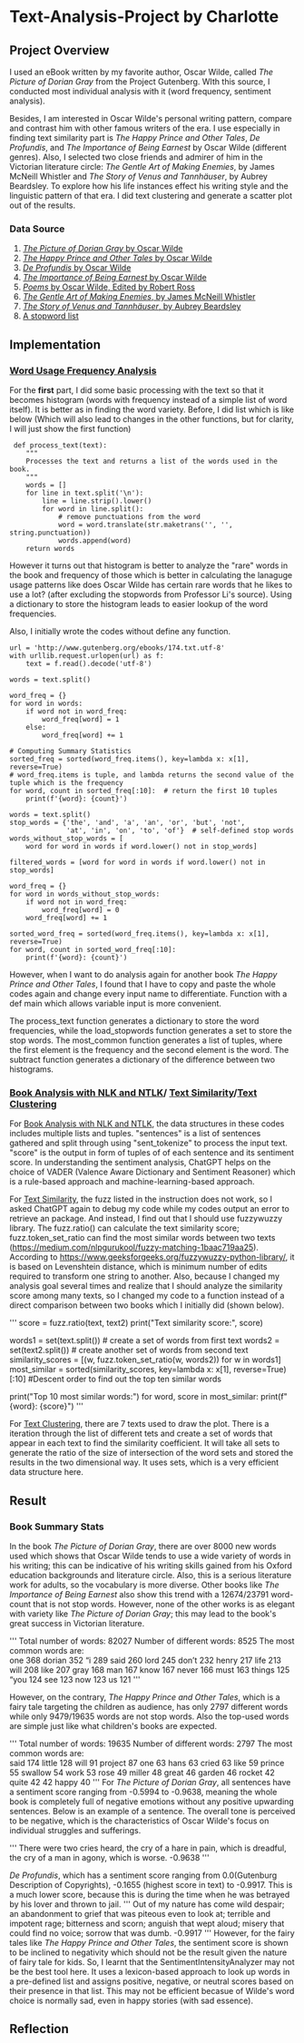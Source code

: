 # **Text-Analysis-Project by Charlotte**

## **Project Overview**
 I used an eBook written by my favorite author, Oscar Wilde, called *The Picture of Dorian Gray* from the Project Gutenberg. WIth this source, I conducted most individual analysis with it (word frequency, sentiment analysis). 

 Besides, I am interested in Oscar Wilde's personal writing pattern, compare and contrast him with other famous writers of the era. I use especially in finding text similarity part is *The Happy Prince and Other Tales*, *De Profundis*, and *The Importance of Being Earnest* by Oscar Wilde (different genres). Also, I selected two close friends and admirer of him in the Victorian literature circle: *The Gentle Art of Making Enemies*, by James McNeill Whistler and *The Story of Venus and Tannhäuser*, by Aubrey Beardsley. To explore how his life instances effect his writing style and the linguistic pattern of that era. I did text clustering and generate a scatter plot out of the results. 
 
 
 ### **Data Source**
 1. [*The Picture of Dorian Gray* by Oscar Wilde](http://www.gutenberg.org/ebooks/174.txt.utf-8)
 2. [*The Happy Prince and Other Tales* by Oscar Wilde](https://www.gutenberg.org/cache/epub/30120/pg30120.txt)
 3. [*De Profundis* by Oscar Wilde](https://www.gutenberg.org/cache/epub/921/pg921.txt)
 4. [*The Importance of Being Earnest* by Oscar Wilde](https://www.gutenberg.org/files/844/844-0.txt)
 5. [*Poems* by Oscar Wilde, Edited by Robert Ross](https://www.gutenberg.org/files/1057/1057-0.txt)
 6. [*The Gentle Art of Making Enemies*, by James McNeill Whistler](https://www.gutenberg.org/cache/epub/24650/pg24650.txt)
 7. [*The Story of Venus and Tannhäuser*, by Aubrey Beardsley](https://www.gutenberg.org/cache/epub/50210/pg50210.txt)
 8. [A stopword list](stopwords.txt)

## **Implementation**
 ### [Word Usage Frequency Analysis](frequency_analysis.py)
 For the **first** part, I did some basic processing with the text so that it becomes histogram (words with frequency instead of a simple list of word itself). It is better as in finding the word variety. Before, I did list which is like below (Which will also lead to changes in the other functions, but for clarity, I will just show the first function)
```
 def process_text(text):
    """
    Processes the text and returns a list of the words used in the book. 
    """
    words = []
    for line in text.split('\n'):
        line = line.strip().lower()
        for word in line.split():
            # remove punctuations from the word
            word = word.translate(str.maketrans('', '', string.punctuation))
            words.append(word)
    return words
```

However it turns out that histogram is better to analyze the "rare" words in the book and frequency of those which is better in calculating the lanaguge usage patterns like does Oscar Wilde has certain rare words that he likes to use a lot? (after excluding the stopwords from Professor Li's source). Using a dictionary to store the histogram leads to easier lookup of the word frequencies. 

Also, I initially wrote the codes without define any function.

```
url = 'http://www.gutenberg.org/ebooks/174.txt.utf-8'
with urllib.request.urlopen(url) as f:
    text = f.read().decode('utf-8')

words = text.split()

word_freq = {}
for word in words:
    if word not in word_freq:
        word_freq[word] = 1
    else:
        word_freq[word] += 1

# Computing Summary Statistics
sorted_freq = sorted(word_freq.items(), key=lambda x: x[1], reverse=True)
# word_freq.items is tuple, and lambda returns the second value of the tuple which is the frequency
for word, count in sorted_freq[:10]:  # return the first 10 tuples
    print(f'{word}: {count}')

words = text.split()
stop_words = {'the', 'and', 'a', 'an', 'or', 'but', 'not',
              'at', 'in', 'on', 'to', 'of'}  # self-defined stop words
words_without_stop_words = [
    word for word in words if word.lower() not in stop_words]

filtered_words = [word for word in words if word.lower() not in stop_words]

word_freq = {}
for word in words_without_stop_words:
    if word not in word_freq:
        word_freq[word] = 0
    word_freq[word] += 1

sorted_word_freq = sorted(word_freq.items(), key=lambda x: x[1], reverse=True)
for word, count in sorted_word_freq[:10]:
    print(f'{word}: {count}')
```

However, when I want to do analysis again for another book *The Happy Prince and Other Tales*, I found that I have to copy and paste the whole codes again and change every input name to differentiate. Function with a def main which allows variable input is more convenient. 
 
The process_text function generates a dictionary to store the word frequencies, while the load_stopwords function generates a set to store the stop words. The most_common function generates a list of tuples, where the first element is the frequency and the second element is the word. The subtract function generates a dictionary of the difference between two histograms.

### [Book Analysis with NLK and NTLK](book_analysis.py)/ [Text Similarity](text_similarity.py)/[Text Clustering](text_clustering.py)

For [Book Analysis with NLK and NTLK](book_analysis.py), the data structures in these codes includes multiple lists and tuples. "sentences" is a list of sentences gathered and split through using "sent_tokenize" to process the input text. "score" is the output in form of tuples of of each sentence and its sentiment score. In understanding the sentiment analysis, ChatGPT helps on the choice of VADER (Valence Aware Dictionary and Sentiment Reasoner) which is a rule-based approach and machine-learning-based approach. 

For [Text Similarity](text_similarity.py), the fuzz listed in the instruction does not work, so I asked ChatGPT again to debug my code while my codes output an error to retrieve an package. And instead, I find out that I should use fuzzywuzzy library. The fuzz.ratio() can calculate the text similarity score; fuzz.token_set_ratio can find the most similar words between two texts (https://medium.com/nlpgurukool/fuzzy-matching-1baac719aa25). According to https://www.geeksforgeeks.org/fuzzywuzzy-python-library/, it is based on Levenshtein distance, which is minimum number of edits required to transform one string to another. Also, because I changed my analysis goal several times and realize that I should analyze the similarity score among many texts, so I changed my code to a function instead of a direct comparison between two books which I initially did (shown below). 

'''
score = fuzz.ratio(text, text2)
print("Text similarity score:", score)

words1 = set(text.split())  # create a set of words from first text
words2 = set(text2.split())  # create another set of words from second text
similarity_scores = [(w, fuzz.token_set_ratio(w, words2)) for w in words1]
most_similar = sorted(similarity_scores, key=lambda x: x[1], reverse=True)[:10] #Descent order to find out the top ten similar words

print("Top 10 most similar words:")
for word, score in most_similar:
    print(f"{word}: {score}")
'''

For [Text Clustering](text_clustering.py), there are 7 texts used to draw the plot. There is a iteration through the list of different tets and create a set of words that appear in each text to find the similarity coefficient. It will take all sets to generate the ratio of the size of intersection of the word sets and stored the results in the two dimensional way. It uses sets, which is a very efficient data structure here. 

## Result
### Book Summary Stats 

In the book *The Picture of Dorian Gray*, there are over 8000 new words used which shows that Oscar Wilde tends to use a wide variety of words in his writing; this can be indicative of his writing skills gained from his Oxford education backgrounds and literature circle. Also, this is a serious literature work for adults, so the vocabulary is more diverse. Other books like *The Importance of Being Earnest* also show this trend with a 12674/23791 word-count that is not stop words. However, none of the other works is as elegant with variety like *The Picture of Dorian Gray*; this may lead to the book's great success in Victorian literature. 

'''
Total number of words: 82027
Number of different words: 8525
The most common words are:     
one      368
dorian   352
“i       289
said     260
lord     245
don’t    232
henry    217
life     213
will     208
like     207
gray     168
man      167
know     167
never    166
must     163
things   125
“you     124
see      123
now      123
us       121
'''

However, on the contrary, *The Happy Prince and Other Tales*, which is a fairy tale targeting the children as audience, has only 2797 different words while only 9479/19635 words are not stop words. Also the top-used words are simple just like what children's books are expected. 

'''
Total number of words: 19635
Number of different words: 2797
The most common words are:     
said     174
little   128
will     91
project  87
one      63
hans     63
cried    63
like     59
prince   55
swallow  54
work     53
rose     49
miller   48
great    46
garden   46
rocket   42
quite    42
         42
happy    40
'''
For *The Picture of Dorian Gray*, all sentences have a sentiment score ranging from -0.5994 to -0.9638, meaning the whole book is completely full of negative emotions without any positive upwarding sentences. Below is an example of a sentence. The overall tone is perceived to be negative, which is the characteristics of Oscar Wilde's focus on individual struggles and sufferings.  

'''
There were two cries heard, the cry of a hare in pain, which is dreadful, the cry of a man in agony, which is
worse. -0.9638
'''

*De Profundis*, which has a sentiment score ranging from 0.0(Gutenburg Description of Copyrights), -0.1655 (highest score in text) to -0.9917. This is a much lower score, because this is during the time when he was betrayed by his lover and thrown to jail. 
'''
Out of my nature has come wild despair; an abandonment to grief that was piteous even to look at;
terrible and impotent rage; bitterness and scorn; anguish that wept aloud; misery that could find no voice; sorrow that was dumb. -0.9917
''' 
However, for the fairy tales like *The Happy Prince and Other Tales*, the sentiment score is shown to be inclined to negativity which should not be the result given the nature of fairy tale for kids. So, I learnt that the SentimentIntensityAnalyzer may not be the best tool here. It uses a lexicon-based approach to look up words in a pre-defined list and assigns positive, negative, or neutral scores based on their presence in that list. This may not be efficient becasue of Wilde's word choice is normally sad, even in happy stories (with sad essence). 


## Reflection 
